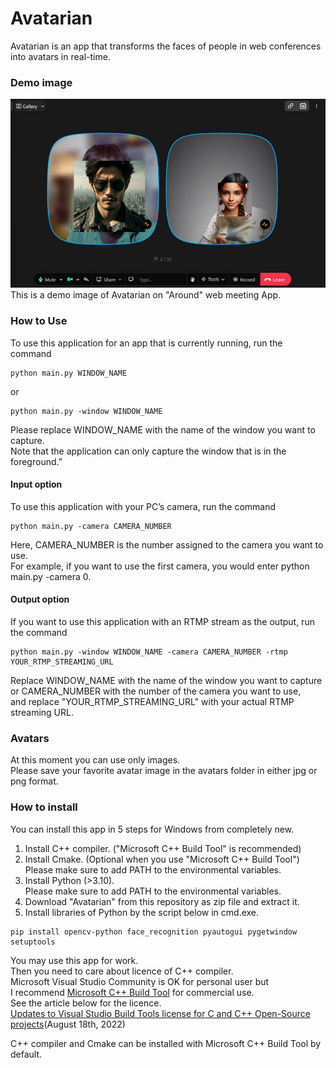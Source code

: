 # Avatarian
Avatarian is an app that transforms the faces of people in web conferences into avatars in real-time.

### Demo image
![Demo Image](media/avatarian_demo.jpg "Avatarian on Around")
This is a demo image of Avatarian on "Around" web meeting App.

### How to Use
To use this application for an app that is currently running, run the command
```shell
python main.py WINDOW_NAME
```
or
```shell
python main.py -window WINDOW_NAME
```
Please replace WINDOW_NAME with the name of the window you want to capture.  
Note that the application can only capture the window that is in the foreground.”

#### Input option
To use this application with your PC’s camera, run the command
```shell
python main.py -camera CAMERA_NUMBER
```
Here, CAMERA_NUMBER is the number assigned to the camera you want to use.  
For example, if you want to use the first camera, you would enter python main.py -camera 0.

#### Output option
If you want to use this application with an RTMP stream as the output, run the command 
```shell
python main.py -window WINDOW_NAME -camera CAMERA_NUMBER -rtmp YOUR_RTMP_STREAMING_URL
```
Replace WINDOW_NAME with the name of the window you want to capture  
or CAMERA_NUMBER with the number of the camera you want to use,  
and replace "YOUR_RTMP_STREAMING_URL" with your actual RTMP streaming URL.

### Avatars
At this moment you can use only images.  
Please save your favorite avatar image in the avatars folder in either jpg or png format.

### How to install
You can install this app in 5 steps for Windows from completely new.  
1. Install C++ compiler. ("Microsoft C++ Build Tool" is recommended)  
2. Install Cmake. (Optional when you use "Microsoft C++ Build Tool")  
    Please make sure to add PATH to the environmental variables.
3. Install Python (>3.10).   
    Please make sure to add PATH to the environmental variables.
4. Download "Avatarian" from this repository as zip file and extract it.  
5. Install libraries of Python by the script below in cmd.exe.  
```shell
pip install opencv-python face_recognition pyautogui pygetwindow setuptools
```


You may use this app for work.  
Then you need to care about licence of C++ compiler.  
Microsoft Visual Studio Community is OK for personal user but  
I recommend [Microsoft C++ Build Tool](https://visualstudio.microsoft.com/visual-cpp-build-tools/) for commercial use.  
See the article below for the licence.  
[Updates to Visual Studio Build Tools license for C and C++ Open-Source projects](https://devblogs.microsoft.com/cppblog/updates-to-visual-studio-build-tools-license-for-c-and-cpp-open-source-projects/)(August 18th, 2022)  

C++ compiler and Cmake can be installed with Microsoft C++ Build Tool by default.

